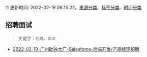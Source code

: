 :alarm_clock: 更新时间: 2022-02-19 06:15:22。[来源分类](../README.md)、[标签分类](../TAGS.md)、[时间分类](../TIMELINE.md)

## 招聘面试


> 关键字：`招聘`、`面试`



- [2022-02-19-广州硅谷大厂-Salesforce-后端开发/产品经理招聘](https://www.v2ex.com/t/835016) 